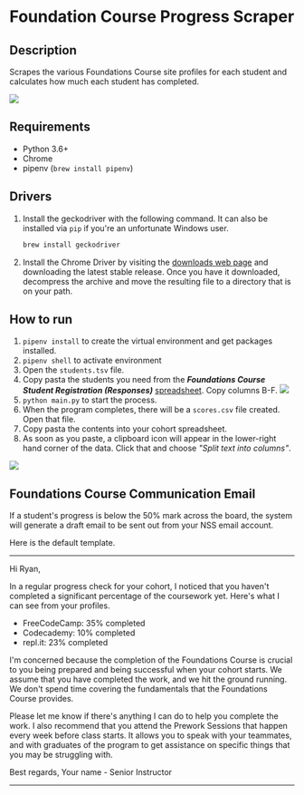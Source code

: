 # Foundation Course Progress Scraper

## Description

Scrapes the various Foundations Course site profiles for each student and calculates how much each student has completed.

![](./images/execution.gif)

## Requirements

- Python 3.6+
- Chrome
- pipenv (`brew install pipenv`)

## Drivers

1. Install the geckodriver with the following command. It can also be installed via `pip` if you're an unfortunate Windows user.
    ```sh
    brew install geckodriver
    ```
1. Install the Chrome Driver by visiting the [downloads web page](https://sites.google.com/a/chromium.org/chromedriver/home) and downloading the latest stable release. Once you have it downloaded, decompress the archive and move the resulting file to a directory that is on your path.

## How to run

1. `pipenv install` to create the virtual environment and get packages installed.
1. `pipenv shell` to activate environment
1. Open the `students.tsv` file.
1. Copy pasta the students you need from the **_Foundations Course Student Registration (Responses)_** [spreadsheet](https://docs.google.com/spreadsheets/d/1jlxGp0OINxtPsVrabffEP54ysRnHlhCi4CB2ZX1iwH8/edit?usp=sharing). Copy columns B-F.
    ![](./images/tab-separated.png)
1. `python main.py` to start the process.
1. When the program completes, there will be a `scores.csv` file created. Open that file.
1. Copy pasta the contents into your cohort spreadsheet.
1. As soon as you paste, a clipboard icon will appear in the lower-right hand corner of the data. Click that and choose _"Split text into columns"_.

![](./images/copy-pasta.gif)

## Foundations Course Communication Email

If a student's progress is below the 50% mark across the board, the system will generate a draft email to be sent out from your NSS email account.

Here is the default template.

---

Hi Ryan,

In a regular progress check for your cohort, I noticed that you haven't completed a significant percentage of the coursework yet. Here's what I can see from your profiles.

* FreeCodeCamp: 35% completed
* Codecademy: 10% completed
* repl.it: 23% completed

I'm concerned because the completion of the Foundations Course is crucial to you being prepared and being successful when your cohort starts. We assume that you have completed the work, and we hit the ground running. We don't spend time covering the fundamentals that the Foundations Course provides.

Please let me know if there's anything I can do to help you complete the work. I also recommend that you attend the Prework Sessions that happen every week before class starts. It allows you to speak with your teammates, and with graduates of the program to get assistance on specific things that you may be struggling with.

Best regards,
Your name - Senior Instructor

---